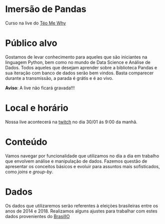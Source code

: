 # Imersão de Pandas
Curso na live do [Téo Me Why](https://www.twitch.tv/teomewhy)

# Público alvo

Gostamos de levar conhecimento para aqueles que são iniciantes na linguagem Python, bem como no mundo de Data Science e Análise de Dados. Todos aqueles que desejam aprender sobre a biblioteca Pandas e sua iteração com banco de dados serão bem vindos. Basta comparecer durante a transmissão, a parada é grátis e é ao vivo.

**Aviso**: A live não ficará gravada!!!

# Local e horário

Nossa live acontecerá na [twitch](https://www.twitch.tv/teomewhy) no dia 30/01 ás 9:00 da manhã.

# Conteúdo

Vamos navegar por funcionalidade que utilizamos no dia a dia em trabalho que envolvem análise e manipulação de dados. Fazemos questão de apresentar os conceitos básicos e evoluir para assuntos mais sofisticados, como _joins_ e _group-by_.

# Dados

Os dados que utilizaremos serão referentes à eleiçòes brasileiras entre os anos de 2014 e 2018. Realizamos alguns ajustes para trabalhar com estes dados provenientes do [BrasilIO](https://brasil.io/dataset/eleicoes-brasil/bens_candidatos/)
